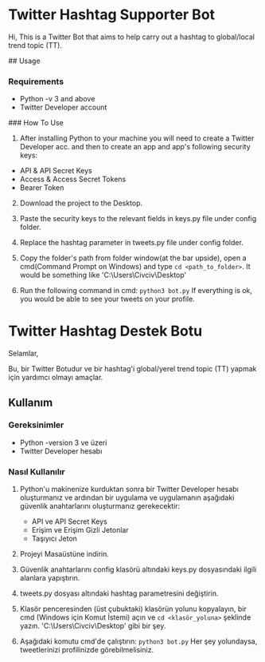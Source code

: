 # Twitter Hashtag Supporter Bot

Hi,
This is a Twitter Bot that aims to help carry out a hashtag to global/local trend topic (TT).

## Usage 

### Requirements

- Python -v 3 and above
- Twitter Developer account

### How To Use

1. After installing Python to your machine you will need to create a Twitter Developer acc. and then to create an app and app's following security keys:
- API & API Secret Keys
- Access & Access Secret Tokens
- Bearer Token

2. Download the project to the Desktop.

3. Paste the security keys to the relevant fields in keys.py file under config folder.

4. Replace the hashtag parameter in tweets.py file under config folder.

5. Copy the folder's path from folder window(at the bar upside), open a cmd(Command Prompt on Windows) and type `cd <path_to_folder>`. It would be something like 'C:\Users\Civciv\Desktop'

6. Run the following command in cmd: `python3 bot.py` If everything is ok, you would be able to see your tweets on your profile.



# Twitter Hashtag Destek Botu

Selamlar,

Bu, bir Twitter Botudur ve bir hashtag'i global/yerel trend topic (TT) yapmak için yardımcı olmayı amaçlar.

## Kullanım

### Gereksinimler

- Python -version 3 ve üzeri
- Twitter Developer hesabı

### Nasıl Kullanılır

1. Python'u makinenize kurduktan sonra bir Twitter Developer hesabı oluşturmanız ve ardından bir uygulama ve uygulamanın aşağıdaki güvenlik anahtarlarını oluşturmanız gerekecektir:
   - API ve API Secret Keys
   - Erişim ve Erişim Gizli Jetonlar
   - Taşıyıcı Jeton

2. Projeyi Masaüstüne indirin.

3. Güvenlik anahtarlarını config klasörü altındaki keys.py dosyasındaki ilgili alanlara yapıştırın.

4. tweets.py dosyası altındaki hashtag parametresini değiştirin.

5. Klasör penceresinden (üst çubuktaki) klasörün yolunu kopyalayın, bir cmd (Windows için Komut İstemi) açın ve `cd <klasör_yoluna>` şeklinde yazın. 'C:\Users\Civciv\Desktop' gibi bir şey.

6. Aşağıdaki komutu cmd'de çalıştırın: `python3 bot.py` Her şey yolundaysa, tweetlerinizi profilinizde görebilmelisiniz.